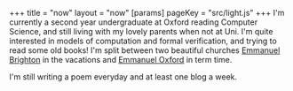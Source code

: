 +++
title = "now"
layout = "now"
[params]
    pageKey = "src/light.js"
+++
I'm currently a second year undergraduate at Oxford reading Computer Science, and still living with my lovely
parents when not at Uni. I'm quite interested in models of computation and formal verification, and trying to read
some old books! I'm split between two beautiful churches
[Emmanuel Brighton][1] in the vacations and [Emmanuel Oxford][2]
in term time.

I'm still writing a poem everyday and at least one blog a week.

[1]: https://weareemmanuel.com
[2]: htpps://emmanueloxford.org
